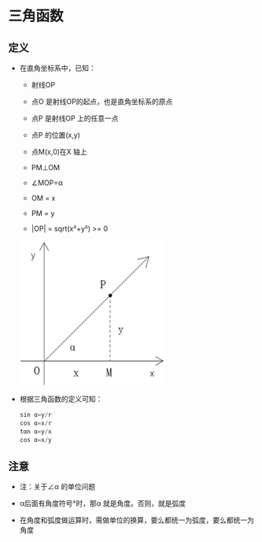 # 三角函数

## 定义

+ 在直角坐标系中，已知：

  + 射线OP

  + 点O 是射线OP的起点，也是直角坐标系的原点

  + 点P 是射线OP 上的任意一点

  + 点P 的位置(x,y)

  + 点M(x,0)在X 轴上

  + PM⊥OM

  + ∠MOP=α

  + OM = x

  + PM = y

  + |OP| = sqrt(x²+y²) >= 0


  ![alt text](images/三角函数.png)

+ 根据三角函数的定义可知：

  ```js
  sin α=y/r
  cos α=x/r
  tαn α=y/x
  cos α=x/y
  ```

## 注意

+ 注：关于∠α 的单位问题

+ α后面有角度符号°时，那α 就是角度。否则，就是弧度

+ 在角度和弧度做运算时，需做单位的换算，要么都统一为弧度，要么都统一为角度
